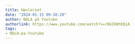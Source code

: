 ```yaml
---
title: Høvleriet
date: "2024-01-15 09:38:20"
author: NDLA på Youtube
authorlink: https://www.youtube.com/watch?v=rBGIbNtKQiA
tags:
- NDLA-pa-Youtube
---
```

